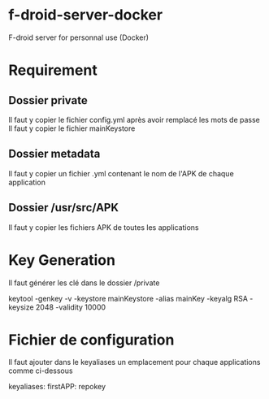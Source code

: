 # f-droid-server-docker
F-droid server for personnal use (Docker)

# Requirement
## Dossier private
Il faut y copier le fichier config.yml après avoir remplacé les mots de passe
Il faut y copier le fichier mainKeystore

## Dossier metadata
Il faut y copier un fichier <nomAPK>.yml contenant le nom de l'APK de chaque application

## Dossier /usr/src/APK
Il faut y copier les fichiers APK de toutes les applications

# Key Generation
Il faut générer les clé dans le dossier /private

keytool -genkey -v -keystore mainKeystore -alias mainKey -keyalg RSA -keysize 2048 -validity 10000

# Fichier de configuration
Il faut ajouter dans le keyaliases un emplacement pour chaque applications comme ci-dessous

keyaliases:
  firstAPP: repokey